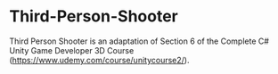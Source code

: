 # Third-Person-Shooter
 Third Person Shooter is an adaptation of Section 6 of the Complete C# Unity Game Developer 3D Course (https://www.udemy.com/course/unitycourse2/).
